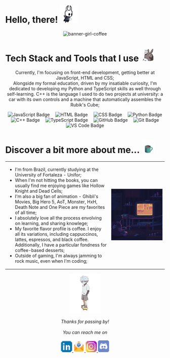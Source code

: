# Hello, there! <a href="https://hollowknight.fandom.com/wiki/Knight"><img src="assets/knight3.gif" width="55" height="55"></a> 
<div align="center">
  <img src="assets/bg (2).gif" alt="banner-girl-coffee">
</div>

# Tech Stack and Tools that I use <img src="assets/totoro2.gif" width="40" height="40">

<p align="center">
  Currently, I'm focusing on front-end development, getting better at JavaScript, HTML and CSS;<br>
  Alongside my formal education, driven by my insatiable curiosity, I'm dedicated to developing my Python and TypeScript skills as well through self-learning. C++ is the language I used to do two projects at university: a car with its own controls and a machine that automatically assembles the Rubik's Cube;
</p>

<p align="center">
  <img src="https://img.shields.io/badge/JavaScript-black?style=for-the-badge&logo=javascript&logoColor=yellow" alt="JavaScript Badge" style="margin: 0 7px;">
  <img src="https://img.shields.io/badge/HTML-black?style=for-the-badge&logo=html5&logoColor=orange" alt="HTML Badge" style="margin: 0 7px;">
  <img src="https://img.shields.io/badge/CSS-black?style=for-the-badge&logo=css3&logoColor=blue" alt="CSS Badge" style="margin: 0 7px;">
  <img src="https://img.shields.io/badge/Python-black?style=for-the-badge&logo=python&logoColor=green" alt="Python Badge" style="margin: 0 7px;">
  <img src="https://img.shields.io/badge/C++-black?style=for-the-badge&logo=cplusplus&logoColor=purple" alt="C++ Badge" style="margin: 0 7px;">
  <img src="https://img.shields.io/badge/TypeScript-black?style=for-the-badge&logo=typescript&logoColor=lightblue" alt="TypeScript Badge" style="margin: 0 7px;">
  <img src="https://img.shields.io/badge/GitHub-black?style=for-the-badge&logo=github&logoColor=white" alt="GitHub Badge" style="margin: 0 7px;">
  <img src="https://img.shields.io/badge/Git-black?style=for-the-badge&logo=git&logoColor=white" alt="Git Badge" style="margin: 0 7px;">
  <img src="https://img.shields.io/badge/VS%20Code-black?style=for-the-badge&logo=visual-studio-code&logoColor=blue" alt="VS Code Badge" style="margin: 0 7px;">
</p>

# Discover a bit more about me...  <img src="assets/coffee.gif" width="40" height="40">
<table>
  <tr>
    <td valign="center" width="65%">
      <ul>
        <li>I'm from Brazil, currently studying at the University of Fortaleza - Unifor;</li>
        <li>When I'm not hitting the books, you can usually find me enjoying games like Hollow Knight and Dead Cells;</li>
        <li>I'm also a big fan of animation - Ghibli's Movies, Big Hero 5, AoT, Monster, HxH, Death Note and One Piece are my favorites of all time;</li>
        <li>I absolutely love all the process envolving on learning, and sharing knowlege;</li>
        <li>My favorite flavor profile is coffee. I enjoy all its variations, including cappuccinos, lattes, espressos, and black coffee. Additionally, I have a particular fondness for coffee-based desserts;</li>
        <li>Outside of gaming, I'm always jamming to rock music, even when I'm coding;</li>
      </ul>
    </td>
    <td valign="center" width="50%" align="center">
      <img src="assets/game.gif" alt="gif games">
    </td>
  </tr>
</table>

<p align="center">
  <img src="assets/killua.gif" alt="killua" width="100" />
</p>

<p align="center" > 
  <i>Thanks for passing by!</i><br><br>
  <i>You can reach me on</i><br><br>
  <a href="www.linkedin.com/in/anaclaramtn">
  <code><img alt="linkedin" width="35" src="assets/linkedin.webp" /></code>
  </a>
    <a href="mailto:anaclaramtn@gmail.com">
  <code><img alt="email" width="35" src="assets/gmail.png" /></code>
  </a>
  <a href="https://instagram.com/mtnanaclara_">
  <code><img alt="instagram" width="35" src="assets/instagram.webp" /></code>
  </a>
    <a href="https://discord.com/users/323609489783914497">
  <code><img alt="discord" width="35" src="assets/discord.png" /></code>
  </a>
</p>

